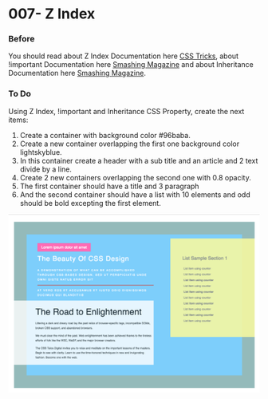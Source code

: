 # 007- Z Index

### Before 
You should read about Z Index Documentation here [CSS Tricks][1], about !important Documentation here [Smashing Magazine][2] and about Inheritance Documentation here [Smashing Magazine][3].

### To Do

Using Z Index, !important and Inheritance CSS Property, create the next items:

1. Create a container with background color #96baba.
2. Create a new container overlapping the first one background color lightskyblue.
3. In this container create a header with a sub title and an article and 2 text divide by a line.
4. Create 2 new containers overlapping the second one with 0.8 opacity.
5. The first container should have a title and 3 paragraph 
6. And the second container should have a list with 10 elements and odd should be bold excepting the first element.

![alt text](solved/Photo-Example.jpg)

 [1]: https://css-tricks.com/almanac/properties/z/z-index/
 [2]: https://www.smashingmagazine.com/2010/11/the-important-css-declaration-how-and-when-to-use-it/
 [3]: https://www.smashingmagazine.com/2016/11/css-inheritance-cascade-global-scope-new-old-worst-best-friends/
